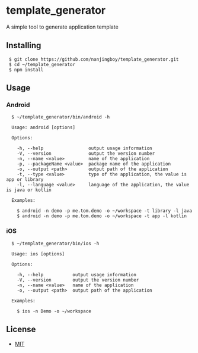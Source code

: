 # template_generator
A simple tool to generate application template

## Installing

```shell
 $ git clone https://github.com/nanjingboy/template_generator.git
 $ cd ~/template_generator
 $ npm install
```


## Usage

### Android

```shell
  $ ~/template_generator/bin/android -h

  Usage: android [options]

  Options:

    -h, --help                 output usage information
    -V, --version              output the version number
    -n, --name <value>         name of the application
    -p, --packageName <value>  package name of the application
    -o, --output <path>        output path of the application
    -t, --type <value>         type of the application, the value is app or library
    -l, --language <value>     language of the application, the value is java or kotlin

  Examples:

    $ android -n demo -p me.tom.demo -o ~/workspace -t library -l java
    $ android -n demo -p me.tom.demo -o ~/workspace -t app -l kotlin
```

### iOS

```shell
  $ ~/template_generator/bin/ios -h

  Usage: ios [options]

  Options:

    -h, --help           output usage information
    -V, --version        output the version number
    -n, --name <value>   name of the application
    -o, --output <path>  output path of the application

  Examples:

    $ ios -n Demo -o ~/workspace
```

## License
* [MIT](http://www.opensource.org/licenses/MIT)
